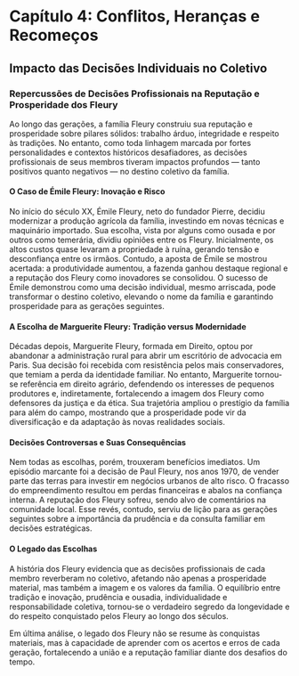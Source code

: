 
# Capítulo 4: Conflitos, Heranças e Recomeços

## Impacto das Decisões Individuais no Coletivo

### Repercussões de Decisões Profissionais na Reputação e Prosperidade dos Fleury

Ao longo das gerações, a família Fleury construiu sua reputação e prosperidade sobre pilares sólidos: trabalho árduo, integridade e respeito às tradições. No entanto, como toda linhagem marcada por fortes personalidades e contextos históricos desafiadores, as decisões profissionais de seus membros tiveram impactos profundos — tanto positivos quanto negativos — no destino coletivo da família.

#### O Caso de Émile Fleury: Inovação e Risco

No início do século XX, Émile Fleury, neto do fundador Pierre, decidiu modernizar a produção agrícola da família, investindo em novas técnicas e maquinário importado. Sua escolha, vista por alguns como ousada e por outros como temerária, dividiu opiniões entre os Fleury. Inicialmente, os altos custos quase levaram a propriedade à ruína, gerando tensão e desconfiança entre os irmãos. Contudo, a aposta de Émile se mostrou acertada: a produtividade aumentou, a fazenda ganhou destaque regional e a reputação dos Fleury como inovadores se consolidou. O sucesso de Émile demonstrou como uma decisão individual, mesmo arriscada, pode transformar o destino coletivo, elevando o nome da família e garantindo prosperidade para as gerações seguintes.

#### A Escolha de Marguerite Fleury: Tradição versus Modernidade

Décadas depois, Marguerite Fleury, formada em Direito, optou por abandonar a administração rural para abrir um escritório de advocacia em Paris. Sua decisão foi recebida com resistência pelos mais conservadores, que temiam a perda da identidade familiar. No entanto, Marguerite tornou-se referência em direito agrário, defendendo os interesses de pequenos produtores e, indiretamente, fortalecendo a imagem dos Fleury como defensores da justiça e da ética. Sua trajetória ampliou o prestígio da família para além do campo, mostrando que a prosperidade pode vir da diversificação e da adaptação às novas realidades sociais.

#### Decisões Controversas e Suas Consequências

Nem todas as escolhas, porém, trouxeram benefícios imediatos. Um episódio marcante foi a decisão de Paul Fleury, nos anos 1970, de vender parte das terras para investir em negócios urbanos de alto risco. O fracasso do empreendimento resultou em perdas financeiras e abalos na confiança interna. A reputação dos Fleury sofreu, sendo alvo de comentários na comunidade local. Esse revés, contudo, serviu de lição para as gerações seguintes sobre a importância da prudência e da consulta familiar em decisões estratégicas.

#### O Legado das Escolhas

A história dos Fleury evidencia que as decisões profissionais de cada membro reverberam no coletivo, afetando não apenas a prosperidade material, mas também a imagem e os valores da família. O equilíbrio entre tradição e inovação, prudência e ousadia, individualidade e responsabilidade coletiva, tornou-se o verdadeiro segredo da longevidade e do respeito conquistado pelos Fleury ao longo dos séculos.

Em última análise, o legado dos Fleury não se resume às conquistas materiais, mas à capacidade de aprender com os acertos e erros de cada geração, fortalecendo a união e a reputação familiar diante dos desafios do tempo.
```
